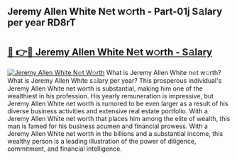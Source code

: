 ## Jeremy Allen White N𝚎t w𝚘rth - Part-01j S𝚊lary per year RD8rT

# <h2><a href="http://gc14uo5.nevu.top/?p=Jeremy+Allen+White">🔗 👉🔴 Jeremy Allen White N𝚎t w𝚘rth - S𝚊lary</a></h2>

[![Jeremy Allen White N𝚎t W𝚘rth](https://i.imgur.com/Oavwk0R.jpeg)](http://gc14uo5.nevu.top/?p=Jeremy+Allen+White)
What is Jeremy Allen White n𝚎t w𝚘rth? What is Jeremy Allen White s𝚊lary per year?
This prosperous individual's Jeremy Allen White net worth is substantial, making him one of the wealthiest in his profession. His yearly remuneration is impressive, but Jeremy Allen White net worth is rumored to be even larger as a result of his diverse business activities and extensive real estate portfolio. With a Jeremy Allen White net worth that places him among the elite of wealth, this man is famed for his business acumen and financial prowess. With a Jeremy Allen White net worth in the billions and a substantial income, this wealthy person is a leading illustration of the power of diligence, commitment, and financial intelligence.
